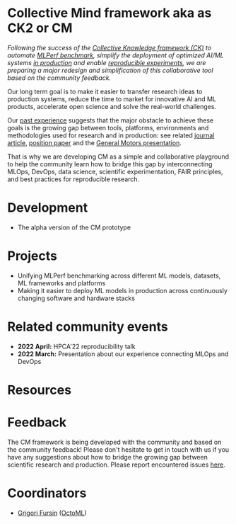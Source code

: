 # Collective Mind framework aka as CK2 or CM

*Following the success of the [Collective Knowledge framework (CK)](https://github.com/mlcommons/ck)
to automate [MLPerf benchmark](https://github.com/mlcommons/ck/tree/master/docs/mlperf-automation), 
simplify the deployment of optimized AI/ML systems [in production](https://cKnowledge.org/partners.html)
and enable [reproducible experiments](https://cTuning.org/ae), 
we are preparing a major redesign and simplification of this collaborative tool based on the community feedback.*

Our long term goal is to make it easier to transfer research ideas to production systems,
reduce the time to market for innovative AI and ML products,
accelerate open science and solve the real-world challenges.

Our [past experience](https://www.youtube.com/watch?v=7zpeIVwICa4) 
suggests that the major obstacle to achieve these goals 
is the growing gap between tools, platforms, environments 
and methodologies used for research and in production: 
see related [journal article]( https://arxiv.org/pdf/2011.01149.pdf ),
[position paper]( https://arxiv.org/pdf/2006.07161.pdf )
and the [General Motors presentation]( https://www.youtube.com/watch?v=1ldgVZ64hEI ).

That is why we are developing CM as a simple and collaborative playground 
to help the community learn how to bridge this gap by interconnecting MLOps, DevOps, data science, 
scientific experimentation, FAIR principles, and best practices for reproducible research.

# Development

* The alpha version of the CM prototype

# Projects

* Unifying MLPerf benchmarking across different ML models, datasets, ML frameworks and platforms
* Making it easier to deploy ML models in production across continuously changing software and hardware stacks



# Related community events

* **2022 April:** HPCA'22 reproducibility talk
* **2022 March:** Presentation about our experience connecting MLOps and DevOps



# Resources



# Feedback

The CM framework is being developed with the community and based on the community feedback! 
Please don't hesitate to get in touch with us if you have any suggestions about how to
bridge the growing gap between scientific research and production.
Please report encountered issues [here](https://github.com/octoml/cm/issues).

# Coordinators

* [Grigori Fursin](https://cKnowledge.io/@gfursin) ([OctoML](https://octoml.ai))
